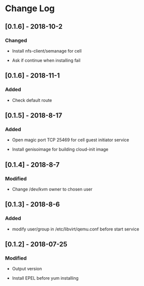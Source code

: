 # Change Log

## [0.1.6] - 2018-10-2

### Changed

- Install nfs-client/semanage for cell

- Ask if continue when installing fail

## [0.1.6] - 2018-11-1

### Added

- Check default route

## [0.1.5] - 2018-8-17

### Added

- Open magic port TCP 25469 for cell guest initiator service

- Install genisoimage for building cloud-init image

## [0.1.4] - 2018-8-7

### Modified

- Change /dev/kvm owner to chosen user

## [0.1.3] - 2018-8-6

### Added

- modify user/group in /etc/libvirt/qemu.conf before start service

## [0.1.2] - 2018-07-25

### Modified

- Output version

- Install EPEL before yum installing



